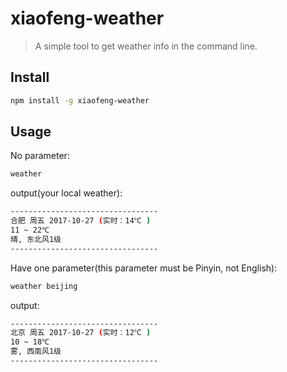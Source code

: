 # xiaofeng-weather

> A simple tool to get weather info in the command line.

## Install

```bash
npm install -g xiaofeng-weather
```

## Usage

No parameter:

```bash
weather
```

output(your local weather):

```bash
---------------------------------
合肥 周五 2017-10-27 (实时：14℃ )
11 ~ 22℃
晴, 东北风1级
---------------------------------
```


Have one parameter(this parameter must be Pinyin, not English):

```bash
weather beijing
```

output:

```bash
---------------------------------
北京 周五 2017-10-27 (实时：12℃ )
10 ~ 18℃
雾, 西南风1级
---------------------------------
```